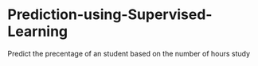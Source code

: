 # Prediction-using-Supervised-Learning
Predict the precentage of an student based on the number of hours study
